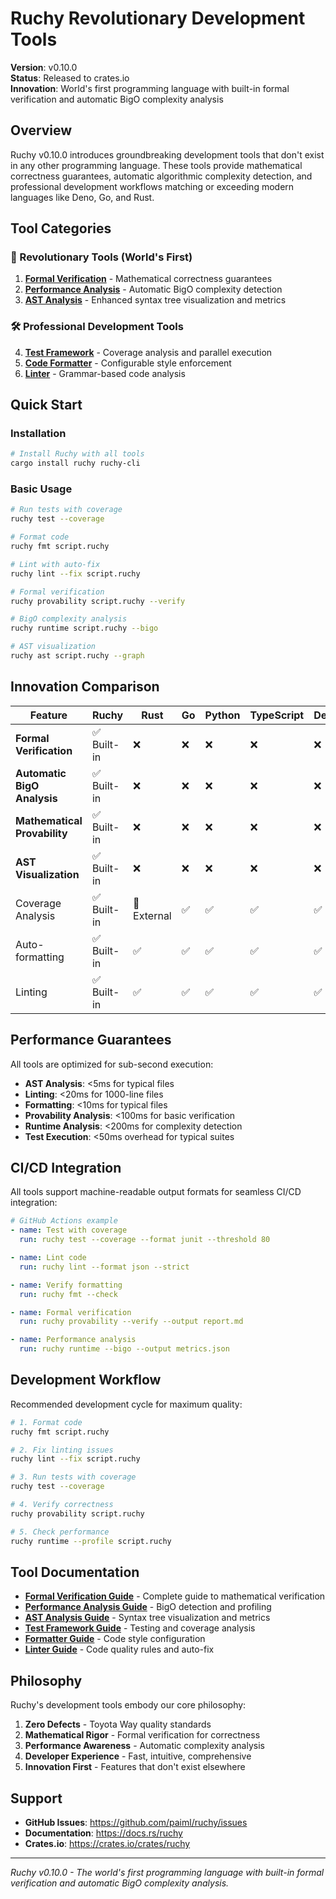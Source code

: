 # Ruchy Revolutionary Development Tools

**Version**: v0.10.0  
**Status**: Released to crates.io  
**Innovation**: World's first programming language with built-in formal verification and automatic BigO complexity analysis

## Overview

Ruchy v0.10.0 introduces groundbreaking development tools that don't exist in any other programming language. These tools provide mathematical correctness guarantees, automatic algorithmic complexity detection, and professional development workflows matching or exceeding modern languages like Deno, Go, and Rust.

## Tool Categories

### 🚀 Revolutionary Tools (World's First)

1. **[Formal Verification](./provability.md)** - Mathematical correctness guarantees
2. **[Performance Analysis](./runtime.md)** - Automatic BigO complexity detection
3. **[AST Analysis](./ast.md)** - Enhanced syntax tree visualization and metrics

### 🛠️ Professional Development Tools

4. **[Test Framework](./test.md)** - Coverage analysis and parallel execution
5. **[Code Formatter](./fmt.md)** - Configurable style enforcement
6. **[Linter](./lint.md)** - Grammar-based code analysis

## Quick Start

### Installation

```bash
# Install Ruchy with all tools
cargo install ruchy ruchy-cli
```

### Basic Usage

```bash
# Run tests with coverage
ruchy test --coverage

# Format code
ruchy fmt script.ruchy

# Lint with auto-fix
ruchy lint --fix script.ruchy

# Formal verification
ruchy provability script.ruchy --verify

# BigO complexity analysis
ruchy runtime script.ruchy --bigo

# AST visualization
ruchy ast script.ruchy --graph
```

## Innovation Comparison

| Feature | Ruchy | Rust | Go | Python | TypeScript | Deno |
|---------|-------|------|-----|--------|------------|------|
| **Formal Verification** | ✅ Built-in | ❌ | ❌ | ❌ | ❌ | ❌ |
| **Automatic BigO Analysis** | ✅ Built-in | ❌ | ❌ | ❌ | ❌ | ❌ |
| **Mathematical Provability** | ✅ Built-in | ❌ | ❌ | ❌ | ❌ | ❌ |
| **AST Visualization** | ✅ Built-in | ❌ | ❌ | ❌ | ❌ | ❌ |
| Coverage Analysis | ✅ Built-in | 🔧 External | ✅ | ✅ | ✅ | ✅ |
| Auto-formatting | ✅ Built-in | ✅ | ✅ | ✅ | ✅ | ✅ |
| Linting | ✅ Built-in | ✅ | ✅ | ✅ | ✅ | ✅ |

## Performance Guarantees

All tools are optimized for sub-second execution:

- **AST Analysis**: <5ms for typical files
- **Linting**: <20ms for 1000-line files
- **Formatting**: <10ms for typical files
- **Provability Analysis**: <100ms for basic verification
- **Runtime Analysis**: <200ms for complexity detection
- **Test Execution**: <50ms overhead for typical suites

## CI/CD Integration

All tools support machine-readable output formats for seamless CI/CD integration:

```yaml
# GitHub Actions example
- name: Test with coverage
  run: ruchy test --coverage --format junit --threshold 80

- name: Lint code
  run: ruchy lint --format json --strict

- name: Verify formatting
  run: ruchy fmt --check

- name: Formal verification
  run: ruchy provability --verify --output report.md

- name: Performance analysis
  run: ruchy runtime --bigo --output metrics.json
```

## Development Workflow

Recommended development cycle for maximum quality:

```bash
# 1. Format code
ruchy fmt script.ruchy

# 2. Fix linting issues
ruchy lint --fix script.ruchy

# 3. Run tests with coverage
ruchy test --coverage

# 4. Verify correctness
ruchy provability script.ruchy

# 5. Check performance
ruchy runtime --profile script.ruchy
```

## Tool Documentation

- **[Formal Verification Guide](./provability.md)** - Complete guide to mathematical verification
- **[Performance Analysis Guide](./runtime.md)** - BigO detection and profiling
- **[AST Analysis Guide](./ast.md)** - Syntax tree visualization and metrics
- **[Test Framework Guide](./test.md)** - Testing and coverage analysis
- **[Formatter Guide](./fmt.md)** - Code style configuration
- **[Linter Guide](./lint.md)** - Code quality rules and auto-fix

## Philosophy

Ruchy's development tools embody our core philosophy:

1. **Zero Defects** - Toyota Way quality standards
2. **Mathematical Rigor** - Formal verification for correctness
3. **Performance Awareness** - Automatic complexity analysis
4. **Developer Experience** - Fast, intuitive, comprehensive
5. **Innovation First** - Features that don't exist elsewhere

## Support

- **GitHub Issues**: https://github.com/paiml/ruchy/issues
- **Documentation**: https://docs.rs/ruchy
- **Crates.io**: https://crates.io/crates/ruchy

---

*Ruchy v0.10.0 - The world's first programming language with built-in formal verification and automatic BigO complexity analysis.*